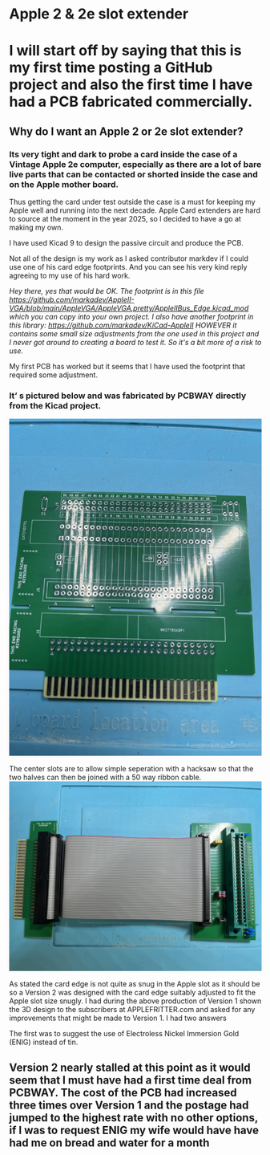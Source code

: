 # Apple 2 & 2e slot extender
# I will start off by saying that this is my first time posting a GitHub project and also the first time I have had a PCB fabricated commercially.
## Why do I want an Apple 2 or 2e slot extender?
### Its very tight and dark to probe a card inside the case of a Vintage Apple 2e computer, especially as there are a lot of bare live parts that can be contacted or shorted inside the case and on the Apple mother board.
Thus getting the card under test outside the case is a must for keeping my Apple well and running into the next decade.
Apple Card extenders are hard to source at the moment in the year 2025, so I decided to have a go at making my own.

I have used Kicad 9 to design the passive circuit and produce the PCB.

Not all of the design is my work as I asked contributor markdev if I could use one of his card edge footprints. And you can see his very kind reply agreeing to my use of his hard work.

*Hey there, yes that would be OK. The footprint is in this file https://github.com/markadev/AppleII-VGA/blob/main/AppleVGA/AppleVGA.pretty/AppleIIBus_Edge.kicad_mod which you can copy into your own project.
I also have another footprint in this library: https://github.com/markadev/KiCad-AppleII HOWEVER it contains some small size adjustments from the one used in this project and I never got around to creating a board to test it. So it's a bit more of a risk to use.*
 
My first PCB has worked but it seems that I have used the footprint that required some adjustment. 

### It’ s pictured below and was fabricated by PCBWAY directly from the Kicad project.
![Example Image](https://github.com/MrCrusty/APPLE-SLOT-EXTENDER/blob/main/jpg/IMG_2057.JPG)

The center slots are to allow simple seperation with a hacksaw so that the two halves can then be joined with a 50 way ribbon cable.
![Example Image](https://github.com/MrCrusty/APPLE-SLOT-EXTENDER/blob/main/jpg/IMG_2053.JPG)

As stated the card edge is not quite as snug in the Apple slot as it should be so a Version 2 was designed with the card edge suitably adjusted to fit the Apple slot size snugly.
I had during the above production of Version 1 shown the 3D design to the subscribers at APPLEFRITTER.com and asked for any improvements that might be made to Version 1. I had two answers 

The first was to suggest the use of Electroless Nickel Immersion Gold (ENIG) instead of tin.

## Version 2 nearly stalled at this point as it would seem that I must have had a first time deal from PCBWAY. The cost of the PCB had increased three times over Version 1 and the postage had jumped to the highest rate with no other options, if I was to request ENIG my wife would have have had me on bread and water for a month

















































































































































